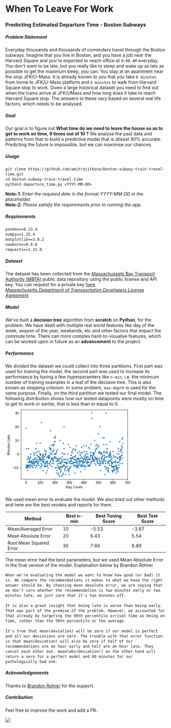# When To Leave For Work
### Predicting Estimated Departure Time - Boston Subways

##### Problem Statement
Everyday thousands and thousands of commuters travel through the Boston subways. Imagine that you live in Boston, and you have a job near the Harvard Square and you're expected to reach office at `9:00 AM` everyday. You don't want to be late, but you really like to sleep and wake up as late as possible to get the maximum sleep, you can. You stay at an apartment near the stop JFK/U-Mass. It is already known to you that you take `6 minutes` from home to JFK/U-Mass platform and `4 minutes` to walk from Harvard Square stop to work. Given a large historical dataset you need to find out when the trains arrive at JFK/UMass and how long does it take to reach Harvard Square stop. The answers to these vary based on several real life factors, which needs to be analysed.

##### Goal
Our goal is to figure out **What time do we need to leave the house so as to get to work on time, 9 times out of 10 ?** We analyse the past data and patterns from that to build a predictive model that is atleast 90% accurate. Predicting the future is impossible, but we can maximise our chances.

##### Usage
```
git clone https://github.com/amitrajitbose/boston-subway-train-travel-time.git
cd boston-subway-train-travel-time
python3 departure_time.py <YYYY-MM-DD>
```
**Note-1**: *Enter the required date in the format YYYY-MM-DD in the placeholder.* <br>
**Note-2**: *Please satisfy the requirements prior to running the app.*

##### Requirements
```
pandas==0.23.4
numpy==1.15.4
matplotlib==3.0.2
seaborn==0.9.0
requests==2.21.0
```
##### Dataset
The dataset has been collected from the [Massachussets Bay Transport Authority (MBTA)](https://www.mbta.com/) public data repository using the public license and API key. You can request for a private key [here](https://performance.mbta.com/portal). <br>
*[Massachusetts Department of Transportation Developers License Agreement](https://www.mass.gov/files/documents/2017/10/27/develop_license_agree_0.pdf)*

##### Model
We've built a **decision tree** algorithm from **scratch** on **Python**, for the problem. We have dealt with multiple real world features like day of the week, season of the year, weekends, etc and other factors that impact the commute time. There can more complex hard-to-visualise features, which can be worked upon in future as an **advancement** to the project.

##### Performance
We divided the dataset we could collect into three partitions. First part was used for training the model, the second part was used to increase its performance by tuning a few hyperparamters like `n-min`, i.e. the minimum number of training examples in a leaf of the decision tree. This is also known as *stopping criterion*. In some problem, `max-depth` is used for the same purpose. Finally, on the third partition we tested our final model.
The following distribution shows how our tested datapoints were mostly on time to get to work or earlier, that is less than or equal to 0.
![performance-distribution](https://raw.githubusercontent.com/amitrajitbose/boston-subway-train-travel-time/master/assets/performance.png)

We used mean error to evaluate the model. We also tried out other methods and here are the best models and reports for them.

| Method | Best n-min | Best Tuning Score | Best Test Score |
| ------ | ---------- | ----------------- | --------------- |
| Mean/Averaged Error | 10 | -5.53 | -3.87 |
| Mean Absolute Error | 20 | 6.43 | 5.54 |
| Root Mean Squared Error | 30 | 7.66 | 6.89 |

The mean error had the best parameters, but we used Mean Absolute Error in the final version of the model. Explanation below by Brandon Rohrer.

```
When we're evaluating the model we want to know how good (or bad) it is. We compare the recommendations it makes to what we know the right answer should be. By choosing mean absolute error, we are saying that we don't care whether the recommendation is two minutes early or two minutes late, we just care that it's two minutes off.

It is also a great insight that being late is worse than being early. That was part of the premise of the problem. However, we accounted for that already by targeting the 90th percentile arrival time as being on time, rather than the 50th percentile or the average.

It's true that mean(deviation) will be zero if our model is perfect and all our deviations are zero. The trouble with that error function is that mean(deviation) will also be zero if half of our recommendations are an hour early and half are an hour late. They cancel each other out. mean(abs(deviation)) on the other hand will return a zero for a perfect model and 60 minutes for our pathologically bad one.
```

##### Acknowledgements
Thanks to [Brandon Rohrer](https://github.com/brohrer) for the support.

##### Contribution
Feel free to improve the work and add a PR.

[![](http://alexanderrem.weebly.com/uploads/7/2/5/6/72566533/linkedin_orig.png)](https://www.linkedin.com/in/amitrajitbose/)
